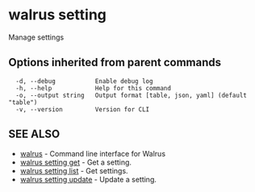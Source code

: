 # walrus setting

Manage settings

## Options inherited from parent commands

```
  -d, --debug           Enable debug log
  -h, --help            Help for this command
  -o, --output string   Output format [table, json, yaml] (default "table")
  -v, --version         Version for CLI
```

## SEE ALSO

* [walrus](../walrus)	 - Command line interface for Walrus
* [walrus setting get](walrus_setting_get)	 - Get a setting.
* [walrus setting list](walrus_setting_list)	 - Get settings.
* [walrus setting update](walrus_setting_update)	 - Update a setting.

